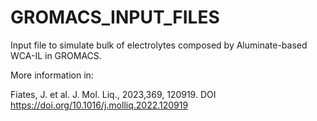 # GROMACS_INPUT_FILES

Input file to simulate bulk of electrolytes composed by Aluminate-based WCA-IL in GROMACS.

More information in:

Fiates, J. et al. J. Mol. Liq., 2023,369, 120919. DOI https://doi.org/10.1016/j.molliq.2022.120919

